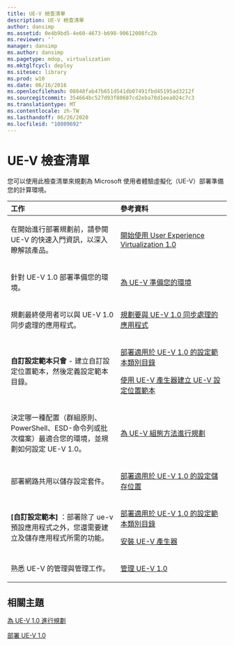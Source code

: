 ```yaml
---
title: UE-V 檢查清單
description: UE-V 檢查清單
author: dansimp
ms.assetid: 0e4b9bd5-4e60-4673-b698-90612008fc2b
ms.reviewer: ''
manager: dansimp
ms.author: dansimp
ms.pagetype: mdop, virtualization
ms.mktglfcycl: deploy
ms.sitesec: library
ms.prod: w10
ms.date: 06/16/2016
ms.openlocfilehash: 08048fab47b651d541db07491fbd45195ad3212f
ms.sourcegitcommit: 354664bc527d93f80687cd2eba70d1eea024c7c3
ms.translationtype: MT
ms.contentlocale: zh-TW
ms.lasthandoff: 06/26/2020
ms.locfileid: "10809692"
---
```

# UE-V 檢查清單


您可以使用此檢查清單來規劃為 Microsoft 使用者體驗虛擬化（UE-V）部署準備您的計算環境。

<table>
<colgroup>
<col width="50%" />
<col width="50%" />
</colgroup>
<thead>
<tr class="header">
<th align="left">工作</th>
<th align="left">參考資料</th>
</tr>
</thead>
<tbody>
<tr class="odd">
<td align="left"><p>在開始進行部署規劃前，請參閱 UE-V 的快速入門資訊，以深入瞭解該產品。</p></td>
<td align="left"><p><a href="getting-started-with-user-experience-virtualization-10.md" data-raw-source="[Getting Started With User Experience Virtualization 1.0](getting-started-with-user-experience-virtualization-10.md)">開始使用 User Experience Virtualization 1.0</a></p></td>
</tr>
<tr class="even">
<td align="left"><p>針對 UE-V 1.0 部署準備您的環境。</p></td>
<td align="left"><p><a href="preparing-your-environment-for-ue-v.md" data-raw-source="[Preparing Your Environment for UE-V](preparing-your-environment-for-ue-v.md)">為 UE-V 準備您的環境</a></p></td>
</tr>
<tr class="odd">
<td align="left"><p>規劃最終使用者可以與 UE-V 1.0 同步處理的應用程式。</p></td>
<td align="left"><p><a href="planning-which-applications-to-synchronize-with-ue-v-10.md" data-raw-source="[Planning Which Applications to Synchronize with UE-V 1.0](planning-which-applications-to-synchronize-with-ue-v-10.md)">規劃要與 UE-V 1.0 同步處理的應用程式</a></p></td>
</tr>
<tr class="even">
<td align="left"><p><strong>自訂設定範本只會 </strong> - 建立自訂設定位置範本，然後定義設定範本目錄。</p></td>
<td align="left"><p><a href="deploying-the-settings-template-catalog-for-ue-v-10.md" data-raw-source="[Deploying the Settings Template Catalog for UE-V 1.0](deploying-the-settings-template-catalog-for-ue-v-10.md)">部署適用於 UE-V 1.0 的設定範本類別目錄</a></p>
<p><a href="create-ue-v-settings-location-templates-with-the-ue-v-generator.md" data-raw-source="[Create UE-V Settings Location Templates with the UE-V Generator](create-ue-v-settings-location-templates-with-the-ue-v-generator.md)">使用 UE-V 產生器建立 UE-V 設定位置範本</a></p></td>
</tr>
<tr class="odd">
<td align="left"><p>決定哪一種配置（群組原則、PowerShell、ESD-命令列或批次檔案）最適合您的環境，並規劃如何設定 UE-V 1.0。</p></td>
<td align="left"><p><a href="planning-for-ue-v-configuration-methods.md" data-raw-source="[Planning for UE-V Configuration Methods](planning-for-ue-v-configuration-methods.md)">為 UE-V 組態方法進行規劃</a></p></td>
</tr>
<tr class="even">
<td align="left"><p>部署網路共用以儲存設定套件。</p></td>
<td align="left"><p><a href="deploying-the-settings-storage-location-for-ue-v-10.md" data-raw-source="[Deploying the Settings Storage Location for UE-V 1.0](deploying-the-settings-storage-location-for-ue-v-10.md)">部署適用於 UE-V 1.0 的設定儲存位置</a></p></td>
</tr>
<tr class="odd">
<td align="left"><p><strong>[自訂設定範本] </strong> ：部署除了 ue-v 預設應用程式之外，您還需要建立及儲存應用程式所需的功能。</p></td>
<td align="left"><p><a href="deploying-the-settings-template-catalog-for-ue-v-10.md" data-raw-source="[Deploying the Settings Template Catalog for UE-V 1.0](deploying-the-settings-template-catalog-for-ue-v-10.md)">部署適用於 UE-V 1.0 的設定範本類別目錄</a></p>
<p><a href="installing-the-ue-v-generator.md" data-raw-source="[Installing the UE-V Generator](installing-the-ue-v-generator.md)">安裝 UE-V 產生器</a></p></td>
</tr>
<tr class="even">
<td align="left"><p>熟悉 UE-V 的管理與管理工作。</p></td>
<td align="left"><p><a href="administering-ue-v-10.md" data-raw-source="[Administering UE-V 1.0](administering-ue-v-10.md)">管理 UE-V 1.0</a></p></td>
</tr>
</tbody>
</table>

 

## 相關主題


[為 UE-V 1.0 進行規劃](planning-for-ue-v-10.md)

[部署 UE-V 1.0](deploying-ue-v-10.md)

 

 





